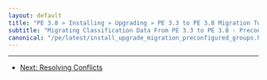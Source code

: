 ```yaml
---
layout: default
title: "PE 3.8 » Installing » Upgrading » PE 3.3 to PE 3.8 Migration Tool"
subtitle: "Migrating Classification Data From PE 3.3 to PE 3.8 - Preconfigured Node Groups"
canonical: "/pe/latest/install_upgrade_migration_preconfigured_groups.html"
---
```




* * *


- [Next: Resolving Conflicts](./install_upgrade_migration_tool_conflicts.html)
